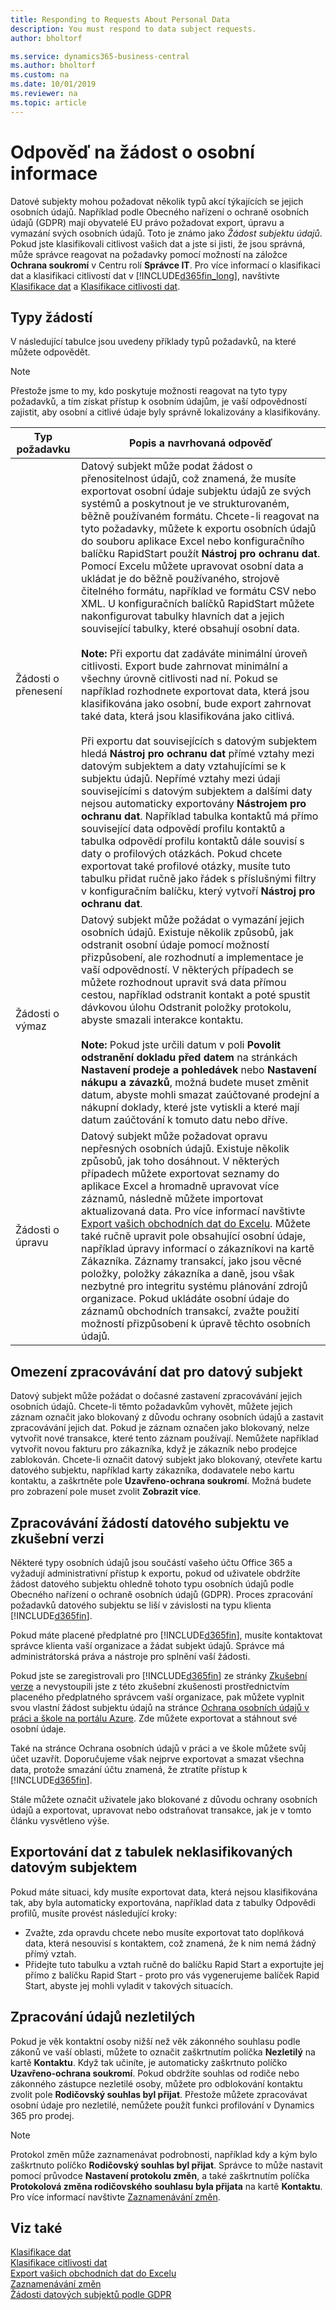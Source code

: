 ```yaml
---
title: Responding to Requests About Personal Data
description: You must respond to data subject requests.
author: bholtorf

ms.service: dynamics365-business-central
ms.author: bholtorf
ms.custom: na
ms.date: 10/01/2019
ms.reviewer: na
ms.topic: article
---
```


# Odpověď na žádost o osobní informace
Datové subjekty mohou požadovat několik typů akcí týkajících se jejich osobních údajů. Například podle Obecného nařízení o ochraně osobních údajů (GDPR) mají obyvatelé EU právo požadovat export, úpravu a vymazání svých osobních údajů. Toto je známo jako *Žádost subjektu údajů*. Pokud jste klasifikovali citlivost vašich dat a jste si jisti, že jsou správná, může správce reagovat na požadavky pomocí možností na záložce **Ochrana soukromí** v Centru rolí **Správce IT**. Pro více informací o klasifikaci dat a klasifikaci citlivostí dat v [!INCLUDE[d365fin_long](includes/d365fin_long_md.md)], navštivte [Klasifikace dat](/dynamics-nav/classifying-data?toc=/dynamics365/business-central/toc.json) a [Klasifikace citlivosti dat](admin-classifying-data-sensitivity.md).

## Typy žádostí

V následující tabulce jsou uvedeny příklady typů požadavků, na které můžete odpovědět.

> [!Note]
> Přestože jsme to my, kdo poskytuje možnosti reagovat na tyto typy požadavků, a tím získat přístup k osobním údajům, je vaší odpovědností zajistit, aby osobní a citlivé údaje byly správně lokalizovány a klasifikovány.

| Typ požadavku | Popis a navrhovaná odpověď |
|-----|-----|
| Žádosti o přenesení | Datový subjekt může podat žádost o přenositelnost údajů, což znamená, že musíte exportovat osobní údaje subjektu údajů ze svých systémů a poskytnout je ve strukturovaném, běžně používaném formátu. Chcete-li reagovat na tyto požadavky, můžete k exportu osobních údajů do souboru aplikace Excel nebo konfiguračního balíčku RapidStart použít **Nástroj pro ochranu dat**.  Pomocí Excelu můžete upravovat osobní data a ukládat je do běžně používaného, strojově čitelného formátu, například ve formátu CSV nebo XML. U konfiguračních balíčků RapidStart můžete nakonfigurovat tabulky hlavních dat a jejich související tabulky, které obsahují osobní data. <br><br> **Note:** Při exportu dat zadáváte minimální úroveň citlivosti. Export bude zahrnovat minimální a všechny úrovně citlivosti nad ní. Pokud se například rozhodnete exportovat data, která jsou klasifikována jako osobní, bude export zahrnovat také data, která jsou klasifikována jako citlivá. <br><br> Při exportu dat souvisejících s datovým subjektem hledá **Nástroj pro ochranu dat** přímé vztahy mezi datovým subjektem a daty vztahujícími se k subjektu údajů. Nepřímé vztahy mezi údaji souvisejícími s datovým subjektem a dalšími daty nejsou automaticky exportovány **Nástrojem pro ochranu dat**. Například tabulka kontaktů má přímo související data odpovědí profilu kontaktů a tabulka odpovědí profilu kontaktů dále souvisí s daty o profilových otázkách. Pokud chcete exportovat také profilové otázky, musíte tuto tabulku přidat ručně jako řádek s příslušnými filtry v konfiguračním balíčku, který vytvoří **Nástroj pro ochranu dat**. |
| Žádosti o výmaz | Datový subjekt může požádat o vymazání jejich osobních údajů. Existuje několik způsobů, jak odstranit osobní údaje pomocí možností přizpůsobení, ale rozhodnutí a implementace je vaší odpovědností. V některých případech se můžete rozhodnout upravit svá data přímou cestou, například odstranit kontakt a poté spustit dávkovou úlohu Odstranit položky protokolu, abyste smazali interakce kontaktu. <br><br> **Note:** Pokud jste určili datum v poli **Povolit odstranění dokladu před datem** na stránkách **Nastavení prodeje a pohledávek** nebo **Nastavení nákupu a závazků**, možná budete muset změnit datum, abyste mohli smazat zaúčtované prodejní a nákupní doklady, které jste vytiskli a které mají datum zaúčtování k tomuto datu nebo dříve. |
| Žádosti o úpravu | Datový subjekt může požadovat opravu nepřesných osobních údajů. Existuje několik způsobů, jak toho dosáhnout. V některých případech můžete exportovat seznamy do aplikace Excel a hromadně upravovat více záznamů, následně můžete importovat aktualizovaná data. Pro více informací navštivte [Export vašich obchodních dat do Excelu](about-export-data.md). Můžete také ručně upravit pole obsahující osobní údaje, například úpravy informací o zákazníkovi na kartě Zákazníka. Záznamy transakcí, jako jsou věcné položky, položky zákazníka a daně, jsou však nezbytné pro integritu systému plánování zdrojů organizace. Pokud ukládáte osobní údaje do záznamů obchodních transakcí, zvažte použití možností přizpůsobení k úpravě těchto osobních údajů. |

## Omezení zpracovávání dat pro datový subjekt
Datový subjekt může požádat o dočasné zastavení zpracovávání jejich osobních údajů. Chcete-li těmto požadavkům vyhovět, můžete jejich záznam označit jako blokovaný z důvodu ochrany osobních údajů a zastavit zpracovávání jejich dat. Pokud je záznam označen jako blokovaný, nelze vytvořit nové transakce, které tento záznam používají. Nemůžete například vytvořit novou fakturu pro zákazníka, když je zákazník nebo prodejce zablokován. Chcete-li označit datový subjekt jako blokovaný, otevřete kartu datového subjektu, například karty zákazníka, dodavatele nebo kartu kontaktu, a zaškrtněte pole **Uzavřeno-ochrana soukromí**. Možná budete pro zobrazení pole muset zvolit **Zobrazit více**.

## Zpracovávání žádostí datového subjektu ve zkušební verzi
Některé typy osobních údajů jsou součástí vašeho účtu Office 365 a vyžadují administrativní přístup k exportu, pokud od uživatele obdržíte žádost datového subjektu ohledně tohoto typu osobních údajů podle Obecného nařízení o ochraně osobních údajů (GDPR). Proces zpracování požadavků datového subjektu se liší v závislosti na typu klienta [!INCLUDE[d365fin](includes/d365fin_md.md)].

Pokud máte placené předplatné pro [!INCLUDE[d365fin](includes/d365fin_md.md)], musíte kontaktovat správce klienta vaší organizace a žádat subjekt údajů. Správce má administrátorská práva a nástroje pro splnění vaší žádosti.

Pokud jste se zaregistrovali pro [!INCLUDE[d365fin](includes/d365fin_md.md)] ze stránky [Zkušební verze](https://trials.dynamics.com/) a nevystoupili jste z této zkušební zkušenosti prostřednictvím placeného předplatného správcem vaší organizace, pak můžete vyplnit svou vlastní žádost subjektu údajů na stránce [ Ochrana osobních údajů v práci a škole na portálu Azure](https://portal.azure.com#blade/Microsoft_AAD_IAM/GDPRViralBlade). Zde můžete exportovat a stáhnout své osobní údaje.

Také na stránce Ochrana osobních údajů v práci a ve škole můžete svůj účet uzavřít. Doporučujeme však nejprve exportovat a smazat všechna data, protože smazání účtu znamená, že ztratíte přístup k [!INCLUDE[d365fin](includes/d365fin_md.md)].

Stále můžete označit uživatele jako blokované z důvodu ochrany osobních údajů a exportovat, upravovat nebo odstraňovat transakce, jak je v tomto článku vysvětleno výše.

## Exportování dat z tabulek neklasifikovaných datovým subjektem
Pokud máte situaci, kdy musíte exportovat data, která nejsou klasifikována tak, aby byla automaticky exportována, například data z tabulky Odpovědi profilů, musíte provést následující kroky:
- Zvažte, zda opravdu chcete nebo musíte exportovat tato doplňková data, která nesouvisí s kontaktem, což znamená, že k nim nemá žádný přímý vztah.
- Přidejte tuto tabulku a vztah ručně do balíčku Rapid Start a exportujte jej přímo z balíčku Rapid Start - proto pro vás vygenerujeme balíček Rapid Start, abyste jej mohli vyladit v takových situacích.

## Zpracování údajů nezletilých
Pokud je věk kontaktní osoby nižší než věk zákonného souhlasu podle zákonů ve vaší oblasti, můžete to označit zaškrtnutím políčka **Nezletilý** na kartě **Kontaktu**. Když tak učiníte, je automaticky zaškrtnuto políčko **Uzavřeno-ochrana soukromí**. Pokud obdržíte souhlas od rodiče nebo zákonného zástupce nezletilé osoby, můžete pro odblokování kontaktu zvolit pole **Rodičovský souhlas byl přijat**. Přestože můžete zpracovávat osobní údaje pro nezletilé, nemůžete použít funkci profilování v Dynamics 365 pro prodej.

> [!Note]
> Protokol změn může zaznamenávat podrobnosti, například kdy a kým bylo zaškrtnuto políčko **Rodičovský souhlas byl přijat**. Správce to může nastavit pomocí průvodce **Nastavení protokolu změn**, a také zaškrtnutím políčka **Protokolová změna rodičovského souhlasu byla přijata** na kartě **Kontaktu**. Pro více informací navštivte [Zaznamenávání změn](across-log-changes.md).

## Viz také
[Klasifikace dat](/dynamics-nav/classifying-data?toc=/dynamics365/business-central/toc.json)  
[Klasifikace citlivosti dat](admin-classifying-data-sensitivity.md)  
[Export vašich obchodních dat do Excelu](about-export-data.md)  
[Zaznamenávání změn](across-log-changes.md)  
[Žádosti datových subjektů podle GDPR](/microsoft-365/compliance/gdpr-data-subject-requests)
